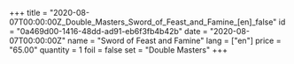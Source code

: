 +++
title = "2020-08-07T00:00:00Z_Double_Masters_Sword_of_Feast_and_Famine_[en]_false"
id = "0a469d00-1416-48dd-ad91-eb6f3fb4b42b"
date = "2020-08-07T00:00:00Z"
name = "Sword of Feast and Famine"
lang = ["en"]
price = "65.00"
quantity = 1
foil = false
set = "Double Masters"
+++
